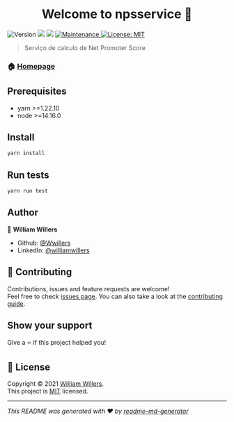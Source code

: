 <h1 align="center">Welcome to npsservice 👋</h1>
<p>
  <img alt="Version" src="https://img.shields.io/badge/version-1.0.0-blue.svg?cacheSeconds=2592000" />
  <img src="https://img.shields.io/badge/yarn-%3E%3D1.22.10-blue.svg" />
  <img src="https://img.shields.io/badge/node-%3E%3D14.16.0-blue.svg" />
  <a href="https://github.com/Wwillers/nextlevelweek-04-nodejs/graphs/commit-activity" target="_blank">
    <img alt="Maintenance" src="https://img.shields.io/badge/Maintained%3F-yes-green.svg" />
  </a>
  <a href="https://github.com/Wwillers/nextlevelweek-04-nodejs/blob/master/LICENSE" target="_blank">
    <img alt="License: MIT" src="https://img.shields.io/github/license/Wwillers/npsservice" />
  </a>
</p>

> Serviço de calculo de Net Promoter Score

### 🏠 [Homepage](https://github.com/Wwillers/nextlevelweek-04-nodejs#readme)

## Prerequisites

- yarn >=1.22.10
- node >=14.16.0

## Install

```sh
yarn install
```

## Run tests

```sh
yarn run test
```

## Author

👤 **William Willers**

- Github: [@Wwillers](https://github.com/Wwillers)
- LinkedIn: [@williamwillers](https://linkedin.com/in/williamwillers)

## 🤝 Contributing

Contributions, issues and feature requests are welcome!<br />Feel free to check [issues page](https://github.com/Wwillers/nextlevelweek-04-nodejs/issues). You can also take a look at the [contributing guide](https://github.com/Wwillers/nextlevelweek-04-nodejs/blob/master/CONTRIBUTING.md).

## Show your support

Give a ⭐️ if this project helped you!

## 📝 License

Copyright © 2021 [William Willers](https://github.com/Wwillers).<br />
This project is [MIT](https://github.com/Wwillers/nextlevelweek-04-nodejs/blob/master/LICENSE) licensed.

---

_This README was generated with ❤️ by [readme-md-generator](https://github.com/kefranabg/readme-md-generator)_
